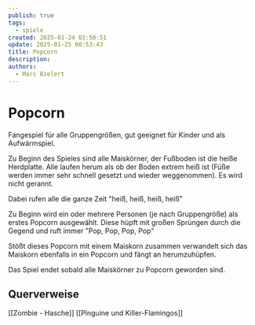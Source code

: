 ```yaml
---
publish: true
tags:
  - spiele
created: 2025-01-24 03:50:51
update: 2025-01-25 00:53:43
title: Popcorn
description: 
authors:
  - Marc Bielert
---
```


# Popcorn

Fangespiel für alle Gruppengrößen, gut geeignet für Kinder und als Aufwärmspiel.

Zu Beginn des Spieles sind alle Maiskörner, der Fußboden ist die heiße Herdplatte.
Alle laufen herum als ob der Boden extrem heiß ist (Füße werden immer sehr schnell gesetzt und wieder weggenommen). Es wird nicht gerannt.

Dabei rufen alle die ganze Zeit "heiß, heiß, heiß, heiß"

Zu Beginn wird ein oder mehrere Personen (je nach Gruppengröße) als erstes Popcorn ausgewählt. Diese hüpft mit großen Sprüngen durch die Gegend und ruft immer "Pop, Pop, Pop, Pop"

Stößt dieses Popcorn mit einem Maiskorn zusammen verwandelt sich das Maiskorn ebenfalls in ein Popcorn und fängt an herumzuhüpfen.

Das Spiel endet sobald alle Maiskörner zu Popcorn geworden sind.

## Querverweise

[[Zombie - Hasche]]
[[Pinguine und Killer-Flamingos]]

